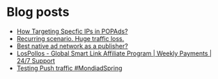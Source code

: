# Blog posts
<!-- BLOG-POST-LIST:START -->
- [How Targeting Specfic IPs in POPAds?](https://afflift.com/f/threads/how-targeting-specfic-ips-in-popads.10537/)
- [Recurring scenario. Huge traffic loss.](https://afflift.com/f/threads/recurring-scenario-huge-traffic-loss.10522/)
- [Best native ad network as a publisher?](https://afflift.com/f/threads/best-native-ad-network-as-a-publisher.10533/)
- [LosPollos - Global Smart Link Affiliate Program | Weekly Payments | 24/7 Support](https://afflift.com/f/threads/lospollos-global-smart-link-affiliate-program-weekly-payments-24-7-support.1702/)
- [Testing Push traffic #MondiadSpring](https://afflift.com/f/threads/testing-push-traffic-mondiadspring.10538/)
<!-- BLOG-POST-LIST:END -->
